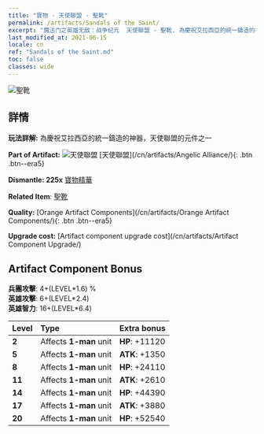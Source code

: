 ```yaml
---
title: "寶物 - 天使聯盟 - 聖靴"
permalink: /artifacts/Sandals of the Saint/
excerpt: "魔法门之英雄无敌：战争纪元  天使聯盟 - 聖靴. 為慶祝艾拉西亞的統一鑄造的神器，天使聯盟的元件之一"
last_modified_at: 2021-06-15
locale: cn
ref: "Sandals of the Saint.md"
toc: false
classes: wide
---
```


 ![聖靴](/images/t/artifact_40415.png)



## 詳情

 **玩法詳解:** 為慶祝艾拉西亞的統一鑄造的神器，天使聯盟的元件之一

 **Part of Artifact:** ![天使聯盟](/images/t/icon_artifact_41.png) [天使聯盟](/cn/artifacts/Angelic Alliance/){: .btn .btn--era5}

 **Dismantle: 225x** [寶物精華](/cn/Items/con_905/)

 **Related Item**: [聖靴](/cn/Items/art_154/)

 **Quality:** [Orange Artifact Components](/cn/artifacts/Orange Artifact Components/){: .btn .btn--era5}

 **Upgrade cost:** [Artifact component upgrade cost](/cn/artifacts/Artifact Component Upgrade/)

## Artifact Component Bonus

  **兵團攻擊**: 4+(LEVEL\*1.6) %<br/>**英雄攻擊**: 6+(LEVEL\*2.4)<br/>**英雄智力**: 16+(LEVEL\*6.4)

  |  Level  | Type |    Extra bonus  | 
  |:--------|:-----|:----------------| 
  | **2** | Affects **1-man** unit | **HP**: +11120 | 
  | **5** | Affects **1-man** unit | **ATK**: +1350 | 
  | **8** | Affects **1-man** unit | **HP**: +24110 | 
  | **11** | Affects **1-man** unit | **ATK**: +2610 | 
  | **14** | Affects **1-man** unit | **HP**: +44390 | 
  | **17** | Affects **1-man** unit | **ATK**: +3880 | 
  | **20** | Affects **1-man** unit | **HP**: +52540 | 
